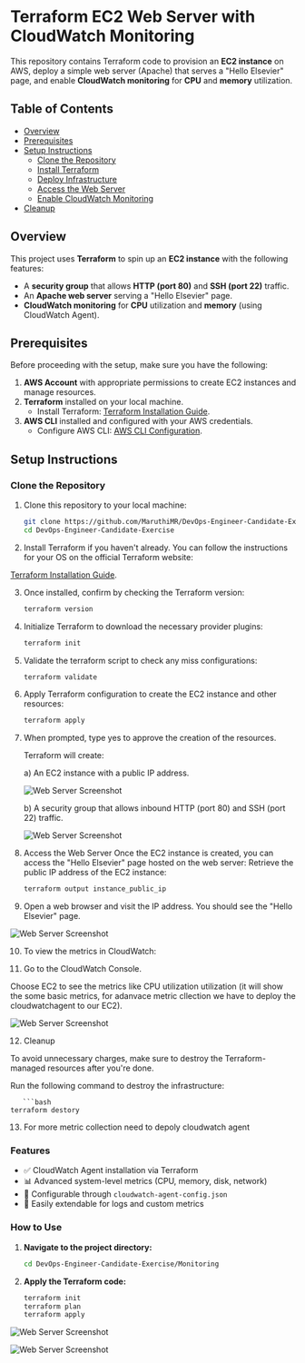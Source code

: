 # Terraform EC2 Web Server with CloudWatch Monitoring

This repository contains Terraform code to provision an **EC2 instance** on AWS, deploy a simple web server (Apache) that serves a "Hello Elsevier" page, and  enable **CloudWatch monitoring** for **CPU** and **memory** utilization.

## Table of Contents
- [Overview](#overview)
- [Prerequisites](#prerequisites)
- [Setup Instructions](#setup-instructions)
  - [Clone the Repository](#clone-the-repository)
  - [Install Terraform](#install-terraform)
  - [Deploy Infrastructure](#deploy-infrastructure)
  - [Access the Web Server](#access-the-web-server)
  - [Enable CloudWatch Monitoring](#enable-cloudwatch-monitoring)
- [Cleanup](#cleanup)

## Overview
This project uses **Terraform** to spin up an **EC2 instance** with the following features:
- A **security group** that allows **HTTP (port 80)** and **SSH (port 22)** traffic.
- An **Apache web server** serving a "Hello Elsevier" page.
- **CloudWatch monitoring** for **CPU** utilization and **memory** (using CloudWatch Agent).

## Prerequisites
Before proceeding with the setup, make sure you have the following:
1. **AWS Account** with appropriate permissions to create EC2 instances and manage resources.
2. **Terraform** installed on your local machine.
   - Install Terraform: [Terraform Installation Guide](https://learn.hashicorp.com/tutorials/terraform/install-cli).
3. **AWS CLI** installed and configured with your AWS credentials.
   - Configure AWS CLI: [AWS CLI Configuration](https://docs.aws.amazon.com/cli/latest/userguide/cli-configure-quickstart.html).


## Setup Instructions

### Clone the Repository

1. Clone this repository to your local machine:

   ```bash
   git clone https://github.com/MaruthiMR/DevOps-Engineer-Candidate-Exercise-.git
   cd DevOps-Engineer-Candidate-Exercise

2. Install Terraform if you haven't already. You can follow the instructions for your OS on the official Terraform website:

[Terraform Installation Guide](https://learn.hashicorp.com/tutorials/terraform/install-cli).

3. Once installed, confirm by checking the Terraform version:

   ```bash
   terraform version

4. Initialize Terraform to download the necessary provider plugins:

   ```bash
   terraform init

5. Validate the terraform script to check any miss configurations:

   ```bash
   terraform validate

6. Apply Terraform configuration to create the EC2 instance and other resources:

   ```bash
   terraform apply

7. When prompted, type yes to approve the creation of the resources. 

   Terraform will create:

    a) An EC2 instance with a public IP address.

    ![Web Server Screenshot](Scrreshots/4.png)

    b) A security group that allows inbound HTTP (port 80) and SSH (port 22) traffic.

    ![Web Server Screenshot](Scrreshots/5.png)

8. Access the Web Server
  Once the EC2 instance is created, you can access the "Hello Elsevier" page hosted on the web server:
  Retrieve the public IP address of the EC2 instance:

      ```bash
   terraform output instance_public_ip

9. Open a web browser and visit the IP address. You should see the "Hello Elsevier" page.

![Web Server Screenshot](Scrreshots/3.png)

10. To view the metrics in CloudWatch:

11. Go to the CloudWatch Console.

Choose EC2 to see the metrics like CPU utilization utilization (it will show the some basic metrics, for adanvace metric cllection we have to deploy the cloudwatchagent to our EC2).

![Web Server Screenshot](Scrreshots/watch.png)

12. Cleanup

To avoid unnecessary charges, make sure to destroy the Terraform-managed resources after you're done.

Run the following command to destroy the infrastructure:

       ```bash
    terraform destory

13. For more metric collection need to depoly cloudwatch agent 

### Features

- ✅ CloudWatch Agent installation via Terraform
- 📊 Advanced system-level metrics (CPU, memory, disk, network)
- 🔄 Configurable through `cloudwatch-agent-config.json`
- 🔧 Easily extendable for logs and custom metrics

### How to Use

1. **Navigate to the project directory:**

   ```bash
   cd DevOps-Engineer-Candidate-Exercise/Monitoring

2. **Apply the Terraform code:**
   ```bash
   terraform init
   terraform plan
   terraform apply

![Web Server Screenshot](Scrreshots/2.png)

![Web Server Screenshot](Scrreshots/metrics.png)




